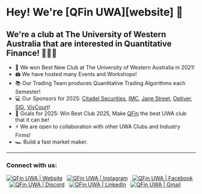 # Hey! We're [QFin UWA][website] 👋 

## We're a club at The University of Western Australia that are interested in Quantitative Finance! 👨🏻‍💻

- 🔭 We won Best New Club at The University of Western Australia in 2021!
- 🖨️ We have hosted many Events and Workshops!
- 📚 Our Trading Team produces Quantitative Trading Algorithms each Semester!
- 💻 Our Sponsors for 2025: [Citadel Securities][citsecsite], [IMC][imcsite], [Jane Street][janestreetsite], [Optiver][optiversite], [SIG][sigsite], [VivCourt][vivcourtsite]!
- 🥅 Goals for 2025: Win Best Club 2025, Make [QFin][qfinsite] the best UWA club that it can be!
- ⚡ We are open to collaboration with other UWA Clubs and Industry Firms!
- 🏎️ Build a fast market maker.

---

### Connect with us:
<a href="https://qfinuwa.com" target="_blank"><img alt="QFin UWA | Website" src="https://img.shields.io/badge/Website%20-%212823a.svg?&style=flat&logo=react&logoColor=white"/></a> &nbsp;
<a href="https://www.instagram.com/qfinuwa/" target="_blank"><img alt="QFin UWA | Instagram" src="https://img.shields.io/badge/Instagram-E4405F?style=flat-square&logo=Instagram&logoColor=white" /></a> &nbsp;
<a href="https://www.facebook.com/QFinUWA/" target="_blank"><img alt="QFin UWA | Facebook" src="https://img.shields.io/badge/Facebook-blue?logo=facebook" /></a> &nbsp;
<a href="https://discord.gg/pzfasHAFAn" target="_blank"><img alt="QFin UWA | Discord" src="https://img.shields.io/badge/Discord-5865F2?style=flat&logo=Discord&logoColor=white"/></a> &nbsp;
<a href="https://www.linkedin.com/company/qfin-uwa/" target="_blank"><img alt="QFin UWA | LinkedIn" src="https://img.shields.io/badge/Linkedin%20-%230077B5.svg?&style=flat&logo=linkedin&logoColor=white"/></a> &nbsp;
<a href="mailto:me@admin@qfinuwa.com" target="_blank"><img alt="QFin UWA | Gmail" src="https://img.shields.io/badge/Email-D14836?style=flat&logo=gmail&logoColor=white" /></a> &nbsp;

[qfinsite]: https://www.qfinuwa.org/
[qfinlinkedin]: https://www.linkedin.com/company/qfin-uwa/
[citsecsite]: https://www.citadelsecurities.com/
[imcsite]: https://www.imc.com/ap/
[janestreetsite]: https://www.janestreet.com/
[optiversite]: https://www.optiver.com/
[sigsite]: https://sig.com/
[vivcourtsite]: https://www.vivcourt.com/
